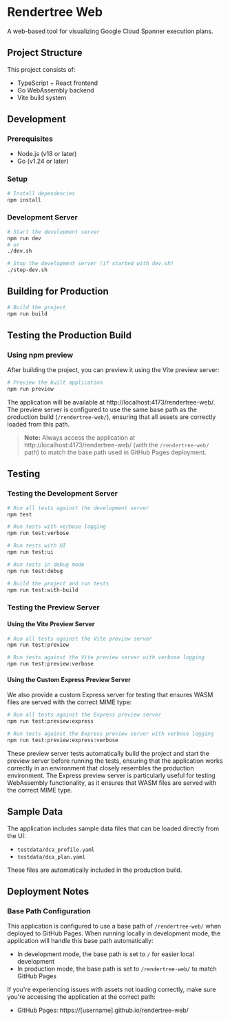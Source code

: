 # Rendertree Web

A web-based tool for visualizing Google Cloud Spanner execution plans.

## Project Structure

This project consists of:
* TypeScript + React frontend
* Go WebAssembly backend
* Vite build system

## Development

### Prerequisites

- Node.js (v18 or later)
- Go (v1.24 or later)

### Setup

```bash
# Install dependencies
npm install
```

### Development Server

```bash
# Start the development server
npm run dev
# or
./dev.sh

# Stop the development server (if started with dev.sh)
./stop-dev.sh
```

## Building for Production

```bash
# Build the project
npm run build
```

## Testing the Production Build

### Using npm preview

After building the project, you can preview it using the Vite preview server:

```bash
# Preview the built application
npm run preview
```

The application will be available at http://localhost:4173/rendertree-web/. The preview server is configured to use the same base path as the production build (`/rendertree-web/`), ensuring that all assets are correctly loaded from this path.

> **Note:** Always access the application at http://localhost:4173/rendertree-web/ (with the `/rendertree-web/` path) to match the base path used in GitHub Pages deployment.

## Testing

### Testing the Development Server

```bash
# Run all tests against the development server
npm test

# Run tests with verbose logging
npm run test:verbose

# Run tests with UI
npm run test:ui

# Run tests in debug mode
npm run test:debug

# Build the project and run tests
npm run test:with-build
```

### Testing the Preview Server

#### Using the Vite Preview Server

```bash
# Run all tests against the Vite preview server
npm run test:preview

# Run tests against the Vite preview server with verbose logging
npm run test:preview:verbose
```

#### Using the Custom Express Preview Server

We also provide a custom Express server for testing that ensures WASM files are served with the correct MIME type:

```bash
# Run all tests against the Express preview server
npm run test:preview:express

# Run tests against the Express preview server with verbose logging
npm run test:preview:express:verbose
```

These preview server tests automatically build the project and start the preview server before running the tests, ensuring that the application works correctly in an environment that closely resembles the production environment. The Express preview server is particularly useful for testing WebAssembly functionality, as it ensures that WASM files are served with the correct MIME type.

## Sample Data

The application includes sample data files that can be loaded directly from the UI:
- `testdata/dca_profile.yaml`
- `testdata/dca_plan.yaml`

These files are automatically included in the production build.

## Deployment Notes

### Base Path Configuration

This application is configured to use a base path of `/rendertree-web/` when deployed to GitHub Pages. When running locally in development mode, the application will handle this base path automatically:

- In development mode, the base path is set to `/` for easier local development
- In production mode, the base path is set to `/rendertree-web/` to match GitHub Pages

If you're experiencing issues with assets not loading correctly, make sure you're accessing the application at the correct path:
- GitHub Pages: https://[username].github.io/rendertree-web/

